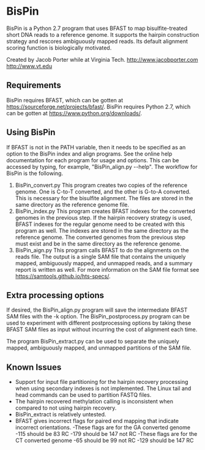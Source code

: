 # BisPin
BisPin is a Python 2.7 program that uses BFAST to map bisulfite-treated short DNA reads to a reference genome.  It supports the hairpin construction strategy and rescores ambiguously mapped reads.  Its default alignment scoring function is biologically motivated.

Created by Jacob Porter while at Virginia Tech.
http://www.jacobporter.com
http://www.vt.edu

## Requirements
BisPin requires BFAST, which can be gotten at https://sourceforge.net/projects/bfast/.
BisPin requires Python 2.7, which can be gotten at https://www.python.org/downloads/.

## Using BisPin
If BFAST is not in the PATH variable, then it needs to be specified as an option to the BisPin index and align programs.  See the online help documentation for each program for usage and options.  This can be accessed by typing, for example, "BisPin_align.py --help".  The workflow for BisPin is the following.

1. BisPin_convert.py  This program creates two copies of the reference genome.  One is C-to-T converted, and the other is G-to-A converted.  This is necessary for the bisulfite alignment.  The files are stored in the same directory as the reference genome file.
2. BisPin_index.py  This program creates BFAST indexes for the converted genomes in the previous step.  If the hairpin recovery strategy is used, BFAST indexes for the regular genome need to be created with this program as well.  The indexes are stored in the same directory as the reference genome.  The converted genomes from the previous step must exist and be in the same directory as the reference genome.
3. BisPin_aign.py This program calls BFAST to do the alignments on the reads file.  The output is a single SAM file that contains the uniquely mapped, ambiguously mapped, and unmapped reads, and a summary report is written as well.  For more information on the SAM file format see https://samtools.github.io/hts-specs/.

## Extra processing options
If desired, the BisPin\_align.py program will save the intermediate BFAST SAM files with the -k option.  The BisPin\_postprocess.py program can be used to experiment with different postprocessing options by taking these BFAST SAM files as input without incurring the cost of alignment each time.

The program BisPin_extract.py can be used to separate the uniquely mapped, ambiguously mapped, and unmapped partitions of the SAM file.

## Known Issues
- Support for input file partitioning for the hairpin recovery processing when using secondary indexes is not implemented.  The Linux tail and head commands can be used to partition FASTQ files.
- The hairpin recovered methylation calling is inconsistent when compared to not using hairpin recovery.
- BisPin_extract is relatively untested.
- BFAST gives incorrect flags for paired end mapping that indicate incorrect orientations.
  -These flags are for the GA converted genome
    -115 should be 83 RC
    -179 should be 147 not RC
  -These flags are for the CT converted genome
    -65 should be 99 not RC
    -129 should be 147 RC